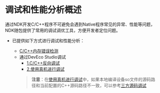 # 调试和性能分析概述


通过NDK开发C/C++程序不可避免会遇到Native程序常见的异常、性能等问题，NDK随包提供了常用的调试调优工具，方便开发者定位问题。

- 已提供如下方式进行调试和性能分析：

  - [C/C++内存错误检测](debug-asan.md)
  - 通过DevEco Studio调试
    - [1.C/C++反向调试](https://developer.huawei.com/consumer/cn/doc/harmonyos-guides/ide-debug-native-reverse)
    - [2.使用真机进行调试](https://developer.huawei.com/consumer/cn/doc/harmonyos-guides/ide-debug-device)
    >**注意**：在[使用真机进行调试](https://developer.huawei.com/consumer/cn/doc/harmonyos-guides/ide-debug-device)中，如果本地编译设备so文件的源码路径和当前配置的C++源码路径不一致，可以参考[三方源码调试](https://developer.huawei.com/consumer/cn/doc/harmonyos-guides/ide-source-code-debugging)
